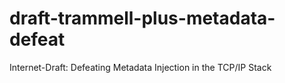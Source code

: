 draft-trammell-plus-metadata-defeat
===================================

Internet-Draft: Defeating Metadata Injection in the TCP/IP Stack


